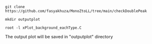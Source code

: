 ```
git clone https://github.com/fasyakhuza/MonoZtoLL/tree/main/checkDoublePeak

mkdir outputplot

root -l xPlot_background_eachType.C

```

The output plot will be saved in "outputplot" directory
